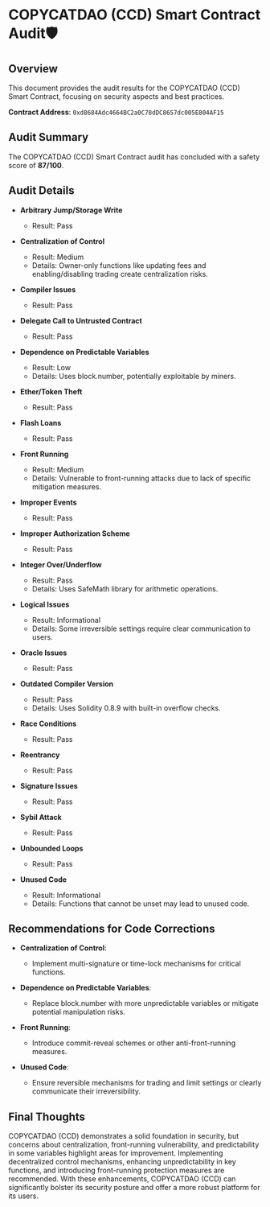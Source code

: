 # COPYCATDAO (CCD) Smart Contract Audit🛡️

## Overview
This document provides the audit results for the COPYCATDAO (CCD) Smart Contract, focusing on security aspects and best practices.

**Contract Address**: `0xd8684Adc4664BC2a0C78dDC8657dc005E804AF15`

## Audit Summary
The COPYCATDAO (CCD) Smart Contract audit has concluded with a safety score of **87/100**.

## Audit Details

- **Arbitrary Jump/Storage Write**
  - Result: Pass

- **Centralization of Control**
  - Result: Medium
  - Details: Owner-only functions like updating fees and enabling/disabling trading create centralization risks.

- **Compiler Issues**
  - Result: Pass

- **Delegate Call to Untrusted Contract**
  - Result: Pass

- **Dependence on Predictable Variables**
  - Result: Low
  - Details: Uses block.number, potentially exploitable by miners.

- **Ether/Token Theft**
  - Result: Pass

- **Flash Loans**
  - Result: Pass

- **Front Running**
  - Result: Medium
  - Details: Vulnerable to front-running attacks due to lack of specific mitigation measures.

- **Improper Events**
  - Result: Pass

- **Improper Authorization Scheme**
  - Result: Pass

- **Integer Over/Underflow**
  - Result: Pass
  - Details: Uses SafeMath library for arithmetic operations.

- **Logical Issues**
  - Result: Informational
  - Details: Some irreversible settings require clear communication to users.

- **Oracle Issues**
  - Result: Pass

- **Outdated Compiler Version**
  - Result: Pass
  - Details: Uses Solidity 0.8.9 with built-in overflow checks.

- **Race Conditions**
  - Result: Pass

- **Reentrancy**
  - Result: Pass

- **Signature Issues**
  - Result: Pass

- **Sybil Attack**
  - Result: Pass

- **Unbounded Loops**
  - Result: Pass

- **Unused Code**
  - Result: Informational
  - Details: Functions that cannot be unset may lead to unused code.

## Recommendations for Code Corrections

- **Centralization of Control**: 
  - Implement multi-signature or time-lock mechanisms for critical functions.

- **Dependence on Predictable Variables**: 
  - Replace block.number with more unpredictable variables or mitigate potential manipulation risks.

- **Front Running**: 
  - Introduce commit-reveal schemes or other anti-front-running measures.

- **Unused Code**: 
  - Ensure reversible mechanisms for trading and limit settings or clearly communicate their irreversibility.

## Final Thoughts
COPYCATDAO (CCD) demonstrates a solid foundation in security, but concerns about centralization, front-running vulnerability, and predictability in some variables highlight areas for improvement. Implementing decentralized control mechanisms, enhancing unpredictability in key functions, and introducing front-running protection measures are recommended. With these enhancements, COPYCATDAO (CCD) can significantly bolster its security posture and offer a more robust platform for its users.
